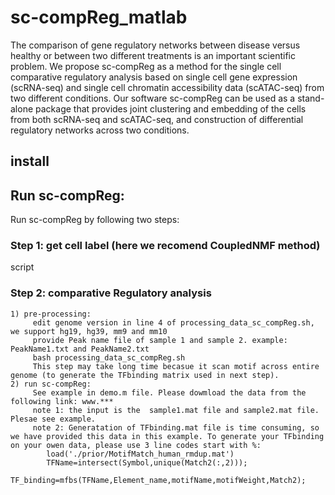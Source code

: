 # sc-compReg_matlab
 The comparison of gene regulatory networks between disease versus healthy or between two different treatments is an important scientific problem. We propose sc-compReg as a method for the single cell comparative regulatory analysis based on single cell gene expression (scRNA-seq) and single cell chromatin accessibility data (scATAC-seq) from two different conditions. Our software sc-compReg can be used as a stand-alone package that provides joint clustering and embedding of the cells from both scRNA-seq and scATAC-seq, and construction of differential regulatory networks across two conditions.

## install



## Run sc-compReg:

Run sc-compReg by following two steps:

### Step 1: get cell label (here we recomend CoupledNMF method)

script

### Step 2: comparative Regulatory analysis
    1) pre-processing: 
         edit genome version in line 4 of processing_data_sc_compReg.sh, we support hg19, hg39, mm9 and mm10
         provide Peak name file of sample 1 and sample 2. example: PeakName1.txt and PeakName2.txt
         bash processing_data_sc_compReg.sh
         This step may take long time becasue it scan motif across entire genome (to generate the TFbinding matrix used in next step).
    2) run sc-compReg:
         See example in demo.m file. Please dowmload the data from the following link: www.***
         note 1: the input is the  sample1.mat file and sample2.mat file. Plesae see example.
         note 2: Generatation of TFbinding.mat file is time consuming, so we have provided this data in this example. To generate your TFbinding on your owen data, please use 3 line codes start with %:
            load('./prior/MotifMatch_human_rmdup.mat')
            TFName=intersect(Symbol,unique(Match2(:,2)));
            TF_binding=mfbs(TFName,Element_name,motifName,motifWeight,Match2);


